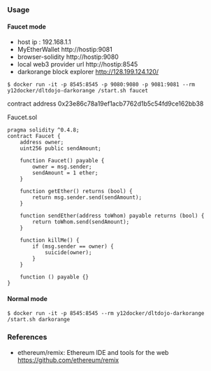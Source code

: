 ### Usage

#### Faucet mode

* host ip : 192.168.1.1
* MyEtherWallet http://hostip:9081
* browser-solidity http://hostip:9080
* local web3 provider url http://hostip:8545
* darkorange block explorer http://128.199.124.120/

```
$ docker run -it -p 8545:8545 -p 9080:9080 -p 9081:9081 --rm y12docker/dltdojo-darkorange /start.sh faucet
```

contract address 0x23e86c78a19ef1acb7762d1b5c54fd9ce162bb38

Faucet.sol
```
pragma solidity ^0.4.8;
contract Faucet {
    address owner;
    uint256 public sendAmount;

    function Faucet() payable {
        owner = msg.sender;
        sendAmount = 1 ether;
    }

    function getEther() returns (bool) {
        return msg.sender.send(sendAmount);
    }

    function sendEther(address toWhom) payable returns (bool) {
        return toWhom.send(sendAmount);
    }

    function killMe() {
        if (msg.sender == owner) {
            suicide(owner);
        }
    }

    function () payable {}
}
```
#### Normal  mode
```
$ docker run -it -p 8545:8545 --rm y12docker/dltdojo-darkorange /start.sh darkorange
```

### References
* ethereum/remix: Ethereum IDE and tools for the web https://github.com/ethereum/remix
